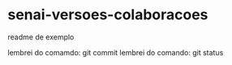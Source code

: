 # senai-versoes-colaboracoes

readme de exemplo

lembrei do comamdo: git commit
lembrei do comando: git status
